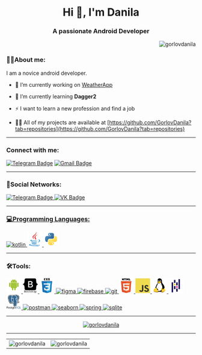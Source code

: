 <h1 align="center">Hi 👋, I'm Danila</h1>
<h3 align="center">A passionate Android Developer</h3>

<p align="right"> <img src="https://komarev.com/ghpvc/?username=gorlovdanila&label=Profile%20views&color=025cda&style=flat" alt="gorlovdanila" /> </p>

<h3 dir="auto"><g-emoji class="g-emoji" alias="man_technologist" fallback-src="https://github.githubassets.com/images/icons/emoji/unicode/1f468-1f4bb.png">👨‍💻</g-emoji>About me:</h3>
<p dir="auto">I am a novice android developer.</p>

- 🔭 I’m currently working on [WeatherApp](https://github.com/GorlovDanila/WeatherApp)

- 🌱 I’m currently learning **Dagger2**
  
- ⚡ I want to learn a new profession and find a job
  
- 👨‍💻 All of my projects are available at [https://github.com/GorlovDanila?tab=repositories](https://github.com/GorlovDanila?tab=repositories)
<hr></hr>
<h3 align="left">Connect with me:</h3>
<p align="left"> 
<a href="https://t.me/f1llzzz" rel="nofollow"><img src="https://img.shields.io/badge/-gorlovdanila-blue?style=flat&amp;logo=Telegram&amp;logoColor=white" alt="Telegram Badge" data-canonical-src="https://img.shields.io/badge/-gorlovdanila-blue?style=flat&amp;logo=Telegram&amp;logoColor=white" style="max-width: 100%;"></a>
<a href="mailto:alexeyf08@gmail.com"><img src="https://camo.githubusercontent.com/a8c761056c822bf3e282450650e6c75bec1fb22acff08241e477faf8572b4b7e/68747470733a2f2f696d672e736869656c64732e696f2f62616467652f2d476d61696c2d7265643f7374796c653d666c6174266c6f676f3d476d61696c266c6f676f436f6c6f723d7768697465" alt="Gmail Badge" data-canonical-src="https://img.shields.io/badge/-Gmail-red?style=flat&amp;logo=Gmail&amp;logoColor=white" style="max-width: 100%;"></a>
  
<!--   src="https://camo.githubusercontent.com/2297af39fb6f35f5276cc5cb622c6a7f85c1956d6148f79f767ca7ec0a68e8fe/68747470733a2f2f696d672e736869656c64732e696f2f62616467652f2d66696c696d6f6e6f76616c657865792d626c75653f7374796c653d666c6174266c6f676f3d54656c656772616d266c6f676f436f6c6f723d7768697465" -->
<!--   https://img.shields.io/badge/-gorlovdanila-blue?style=flat&amp;logo=Telegram&amp;logoColor=white -->
 
</p>
<hr></hr>
<h3 align="left">🤝Social Networks:</h3>
<p align="left"> 
    <a href="/FilimonovAlexey/FilimonovAlexey/blob/main">
      <img src="https://camo.githubusercontent.com/23769702d6ec4634238509960554e0b7f2dc347614e708cbd68b0715fb75affb/68747470733a2f2f63646e2d69636f6e732d706e672e666c617469636f6e2e636f6d2f3531322f323131312f323131313634362e706e67" width="40" height="40" alt="Telegram Badge" data-canonical-src="https://cdn-icons-png.flaticon.com/512/2111/2111646.png" style="max-width: 100%;">
    </a>
    <a href="https://vk.com/f1ll_zzz" rel="nofollow">
      <img src="https://camo.githubusercontent.com/e8005e7cba12a7d7a844030ba9a19259bf56e6b5e921b4053aa82f7a7b38fe60/68747470733a2f2f63646e2d69636f6e732d706e672e666c617469636f6e2e636f6d2f3531322f3134352f3134353831332e706e67" width="40" height="40" alt="VK Badge" data-canonical-src="https://cdn-icons-png.flaticon.com/512/145/145813.png" style="max-width: 100%;">
    </a>
    <a href="/FilimonovAlexey/FilimonovAlexey/blob/main">
</p>
<hr></hr>
<h3 align="left">💻Programming Languages:</h3>
<p align="left"> 
<a href="https://kotlinlang.org" target="_blank" rel="noreferrer"> <img src="https://www.vectorlogo.zone/logos/kotlinlang/kotlinlang-icon.svg" alt="kotlin" width="40" height="40"/> </a> <a href="https://www.java.com" target="_blank" rel="noreferrer"> <img src="https://raw.githubusercontent.com/devicons/devicon/master/icons/java/java-original.svg" alt="java" width="40" height="40"/> </a> <a href="https://www.python.org" target="_blank" rel="noreferrer"> <img src="https://raw.githubusercontent.com/devicons/devicon/master/icons/python/python-original.svg" alt="python" width="40" height="40"/> </a>
</p>
<hr></hr>
<h3 align="left">🛠Tools:</h3>
<p align="left"> <a href="https://developer.android.com" target="_blank" rel="noreferrer"> <img src="https://raw.githubusercontent.com/devicons/devicon/master/icons/android/android-original-wordmark.svg" alt="android" width="40" height="40"/> </a> <a href="https://getbootstrap.com" target="_blank" rel="noreferrer"> <img src="https://raw.githubusercontent.com/devicons/devicon/master/icons/bootstrap/bootstrap-plain-wordmark.svg" alt="bootstrap" width="40" height="40"/> </a> <a href="https://www.w3schools.com/css/" target="_blank" rel="noreferrer"> <img src="https://raw.githubusercontent.com/devicons/devicon/master/icons/css3/css3-original-wordmark.svg" alt="css3" width="40" height="40"/> </a> <a href="https://www.figma.com/" target="_blank" rel="noreferrer"> <img src="https://www.vectorlogo.zone/logos/figma/figma-icon.svg" alt="figma" width="40" height="40"/> </a> <a href="https://firebase.google.com/" target="_blank" rel="noreferrer"> <img src="https://www.vectorlogo.zone/logos/firebase/firebase-icon.svg" alt="firebase" width="40" height="40"/> </a> <a href="https://git-scm.com/" target="_blank" rel="noreferrer"> <img src="https://www.vectorlogo.zone/logos/git-scm/git-scm-icon.svg" alt="git" width="40" height="40"/> </a> <a href="https://www.w3.org/html/" target="_blank" rel="noreferrer"> <img src="https://raw.githubusercontent.com/devicons/devicon/master/icons/html5/html5-original-wordmark.svg" alt="html5" width="40" height="40"/> </a> <a href="https://developer.mozilla.org/en-US/docs/Web/JavaScript" target="_blank" rel="noreferrer"> <img src="https://raw.githubusercontent.com/devicons/devicon/master/icons/javascript/javascript-original.svg" alt="javascript" width="40" height="40"/> </a> <a href="https://www.linux.org/" target="_blank" rel="noreferrer"> <img src="https://raw.githubusercontent.com/devicons/devicon/master/icons/linux/linux-original.svg" alt="linux" width="40" height="40"/> </a> <a href="https://pandas.pydata.org/" target="_blank" rel="noreferrer"> <img src="https://raw.githubusercontent.com/devicons/devicon/2ae2a900d2f041da66e950e4d48052658d850630/icons/pandas/pandas-original.svg" alt="pandas" width="40" height="40"/> </a> <a href="https://www.postgresql.org" target="_blank" rel="noreferrer"> <img src="https://raw.githubusercontent.com/devicons/devicon/master/icons/postgresql/postgresql-original-wordmark.svg" alt="postgresql" width="40" height="40"/> </a> <a href="https://postman.com" target="_blank" rel="noreferrer"> <img src="https://www.vectorlogo.zone/logos/getpostman/getpostman-icon.svg" alt="postman" width="40" height="40"/> </a> <a href="https://seaborn.pydata.org/" target="_blank" rel="noreferrer"> <img src="https://seaborn.pydata.org/_images/logo-mark-lightbg.svg" alt="seaborn" width="40" height="40"/> </a> <a href="https://spring.io/" target="_blank" rel="noreferrer"> <img src="https://www.vectorlogo.zone/logos/springio/springio-icon.svg" alt="spring" width="40" height="40"/> </a> <a href="https://www.sqlite.org/" target="_blank" rel="noreferrer"> <img src="https://www.vectorlogo.zone/logos/sqlite/sqlite-icon.svg" alt="sqlite" width="40" height="40"/> </a> </p>
<hr></hr>
<!-- <p align="center"><img align="left" src="https://github-readme-stats.vercel.app/api/top-langs?username=gorlovdanila&show_icons=true&locale=en&layout=compact" alt="gorlovdanila"/></p> -->

<p align="center"> <a href="https://github.com/ryo-ma/github-profile-trophy"><img src="https://github-profile-trophy.vercel.app/?username=gorlovdanila&no-bg=true&theme=algolia" alt="gorlovdanila"/></a></p>
<hr></hr>
<table>
  <tr>
    <td>
      <img align="center" src="https://github-readme-stats.vercel.app/api?username=gorlovdanila&show_icons=true&locale=en&theme=transparent" alt="gorlovdanila"/>
    </td>
    <td>
      <img padding-left: 15px align="center" src="https://github-readme-streak-stats.herokuapp.com/?user=gorlovdanila&theme=transparent" alt="gorlovdanila"/>
    </td>
  </tr>
</table>
  
<!-- <p align="left">
  <img align="center" src="https://github-readme-stats.vercel.app/api?username=gorlovdanila&show_icons=true&locale=en&theme=transparent" alt="gorlovdanila"/>
  <img padding-left: 15px align="center" src="https://github-readme-streak-stats.herokuapp.com/?user=gorlovdanila&theme=transparent" alt="gorlovdanila"/>
</p> -->
<!-- <p align="right">
    <img align="center" src="https://github-readme-streak-stats.herokuapp.com/?user=gorlovdanila&theme=transparent" alt="gorlovdanila"/>
</p>   -->

<!-- <p align="left"><img align="center" src="https://github-readme-streak-stats.herokuapp.com/?user=gorlovdanila&theme=transparent" alt="gorlovdanila"/></p> -->

